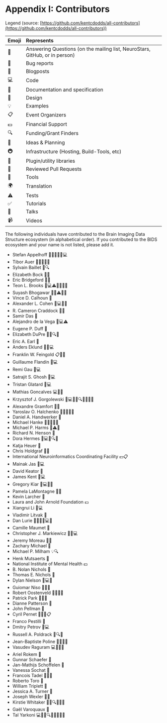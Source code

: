 # Appendix I: Contributors

Legend (source:
[https://github.com/kentcdodds/all-contributors](https://github.com/kentcdodds/all-contributors))

| Emoji | Represents                                                                  |
|:------|:----------------------------------------------------------------------------|
| 💬    | Answering Questions (on the mailing list, NeuroStars, GitHub, or in person) |
| 🐛    | Bug reports                                                                 |
| 📝    | Blogposts                                                                   |
| 💻    | Code                                                                        |
| 📖    | Documentation and specification                                             |
| 🎨    | Design                                                                      |
| 💡    | Examples                                                                    |
| 📋    | Event Organizers                                                            |
| 💵    | Financial Support                                                           |
| 🔍    | Funding/Grant Finders                                                       |
| 🤔    | Ideas & Planning                                                            |
| 🚇    | Infrastructure (Hosting, Build-Tools, etc)                                  |
| 🔌    | Plugin/utility libraries                                                    |
| 👀    | Reviewed Pull Requests                                                      |
| 🔧    | Tools                                                                       |
| 🌍    | Translation                                                                 |
| ⚠️    | Tests                                                                       |
| ✅    | Tutorials                                                                   |
| 📢    | Talks                                                                       |
| 📹    | Videos                                                                      |

The following individuals have contributed to the Brain Imaging Data Structure
ecosystem (in alphabetical order). If you contributed to the BIDS ecosystem and
your name is not listed, please add it.

- Stefan Appelhoff 📖💬🤔🐛💡💻
- Tibor Auer 💬📖💡🔧📢
- Sylvain Baillet 📖🔍
- Elizabeth Bock 📖💡
- Eric Bridgeford 📖🔧
- Teon L. Brooks 📖💻⚠️💬👀🤔🔧
- Suyash Bhogawar 📖💡⚠️🔧💬
- Vince D. Calhoun 📖
- Alexander L. Cohen 🐛💻📖💬
- R. Cameron Craddock 📖📢
- Samir Das 📖
- Alejandro de la Vega 🐛💻⚠️
- Eugene P. Duff 📖
- Elizabeth DuPre 📖💡🔍🤔
- Eric A. Earl 🤔
- Anders Eklund 📖📢💻
- Franklin W. Feingold 📋📝✅
- Guillaume Flandin 📖💻
- Remi Gau 📖💻
- Satrajit S. Ghosh 📖💻
- Tristan Glatard 📖💻
- Mathias Goncalves 💻🔧📢
- Krzysztof J. Gorgolewski 📖💻💬🤔🔍📢📝💡🔌
- Alexandre Gramfort 📖💡
- Yaroslav O. Halchenko 📖📢🔧💬🐛
- Daniel A. Handwerker 📖
- Michael Hanke 📖🤔🔧🐛📢
- Michael P. Harms 📖⚠️🔧
- Richard N. Henson 📖
- Dora Hermes 📖💻✅🔍🤔
- Katja Heuer 🔧
- Chris Holdgraf 📖🤔
- International Neuroinformatics Coordinating Facility 💵📋
- Mainak Jas 📖💻
- David Keator 📖
- James Kent 💬💻
- Gregory Kiar 📖💻🎨🔧
- Pamela LaMontagne 📖💡
- Kevin Larcher 💬
- Laura and John Arnold Foundation 💵
- Xiangrui Li 📖💻
- Vladimir Litvak 📖
- Dan Lurie 🤔📖🔧🔌💻💬
- Camille Maumet 📖
- Christopher J. Markiewicz 💬📖💻
- Jeremy Moreau 📖💡
- Zachary Michael 📖
- Michael P. Milham 💡🔍
- Henk Mutsaerts 📖
- National Institute of Mental Health 💵
- B. Nolan Nichols 📖
- Thomas E. Nichols 📖
- Dylan Nielson 📖💻🔧
- Guiomar Niso 📖💡📢
- Robert Oostenveld 📖🔧📢💡
- Patrick Park 📖💡💬
- Dianne Patterson 📖
- John Pellman 📖
- Cyril Pernet 💬📖💡📋
- Franco Pestilli 📖
- Dmitry Petrov 📖💻
- Russell A. Poldrack 📖🔍📢
- Jean-Baptiste Poline 📖📢🤔🎨
- Vasudev Raguram 💻🎨📖🔧
- Ariel Rokem 📖
- Gunnar Schaefer 📖
- Jan-Mathijs Schoffelen 📖
- Vanessa Sochat 📖
- Francois Tadel 📖🔌💡
- Roberto Toro 🔧
- William Triplett 📖
- Jessica A. Turner 📖
- Joseph Wexler 📖💡
- Kirstie Whitaker 📖💡🔍🤔📢💬
- Gaël Varoquaux 📖
- Tal Yarkoni 💻📖🤔🔍🔌👀📢🐛🎨
